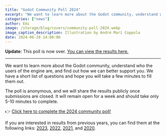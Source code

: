 ```yaml
---
title: "Godot Community Poll 2024"
excerpt: "We want to learn more about the Godot community, understand who the users of the engine are, and find out how we can better support you."
categories: ["news"]
author: Emi
image: /storage/blog/covers/community-poll-2024.webp
image_caption_description: Illustration by André Marí Coppola
date: 2024-06-28 14:00:00
---
```


**Update:** This poll is now over. [You can view the results here.](https://docs.google.com/forms/d/1eicOppRQG2RFZ8CjIGFf5Kha5yklO854fV8-YFtlWxk/viewanalytics)

___


We want to learn more about the Godot community, understand who the users of the engine are, and find out how we can better support you. We have a short list of questions and hope you will take a few minutes to fill them out.

The poll is anonymous, and we will share the results publicly once submissions are closed. It will remain open for a week and should take only 5-10 minutes to complete.

👉 [Click here to complete the 2024 community poll!](https://forms.gle/tkxaJr72qt2U52SY8)

If you are interested in results from previous years, you can find them at the following links:
[2023](https://docs.google.com/forms/d/e/1FAIpQLSeXRE1nF64PUilO6fA7Pevh2lWukJtpdBvc2_A3fGfuciy-gQ/viewanalytics),
[2022](https://docs.google.com/forms/d/e/1FAIpQLSe-OIpxXqou9cDnPXEAjxzpICbf8_YZB3jUizdECXRydtB8cA/viewanalytics), [2021](https://docs.google.com/forms/d/e/1FAIpQLSfOj9m71X98_z7-UC4iiM6Uxd2HhITRzmF-M2Yx-d7Yq5KNUg/viewanalytics), and [2020](https://docs.google.com/forms/d/e/1FAIpQLSePCblF1p-Sv3AJYWQ8reRhx8c-1WOX9ZI0P-NJ-5TGw79bqA/viewanalytics).
